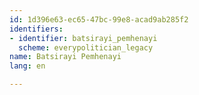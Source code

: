 ```yaml
---
id: 1d396e63-ec65-47bc-99e8-acad9ab285f2
identifiers:
- identifier: batsirayi_pemhenayi
  scheme: everypolitician_legacy
name: Batsirayi Pemhenayi
lang: en

---
```

